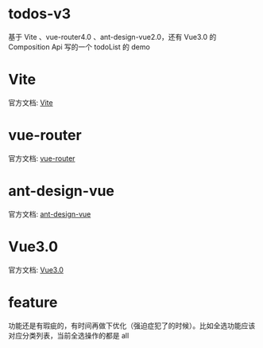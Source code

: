 # todos-v3
基于 Vite 、vue-router4.0 、ant-design-vue2.0，还有 Vue3.0 的 Composition Api 写的一个 todoList 的 demo
# Vite
官方文档: [Vite](https://github.com/vitejs/vite)
# vue-router
官方文档: [vue-router](https://next.router.vuejs.org/)
# ant-design-vue
官方文档: [ant-design-vue](https://2x.antdv.com/docs/vue/introduce-cn/)
# Vue3.0
官方文档: [Vue3.0](https://v3.vuejs.org/)

# feature
功能还是有瑕疵的，有时间再做下优化（强迫症犯了的时候）。比如全选功能应该对应分类列表，当前全选操作的都是 all
